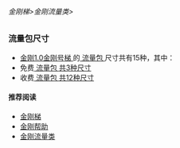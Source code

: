 ###### 金刚梯>金刚流量类>
### 流量包尺寸

- [ 金刚1.0金刚号梯 ](https://github.com/a2zitpro/web/blob/master/kkproducts1.0.md)的[ 流量包 ](https://a2zitpro.github.io/web/kkdatatrafficpackage)尺寸共有15种，其中：
- 免费[ 流量包 ](https://a2zitpro.github.io/web/kkdatatrafficpackage)[ 共3种尺寸 ](https://a2zitpro.github.io/web/kkdatatrafficfree)
- 收费[ 流量包 ](https://a2zitpro.github.io/web/kkdatatrafficpackage)[ 共12种尺寸 ](https://a2zitpro.github.io/web/kkpriceofkkvpn1.0)

#### 推荐阅读
- [金刚梯](https://github.com/a2zitpro/web/blob/master/dlb.md)
- [金刚帮助](https://github.com/a2zitpro/web/blob/master/list_helpkkvpn.md)
- [金刚流量类](https://github.com/a2zitpro/web/blob/master/list_kkdatatraffic.md)

